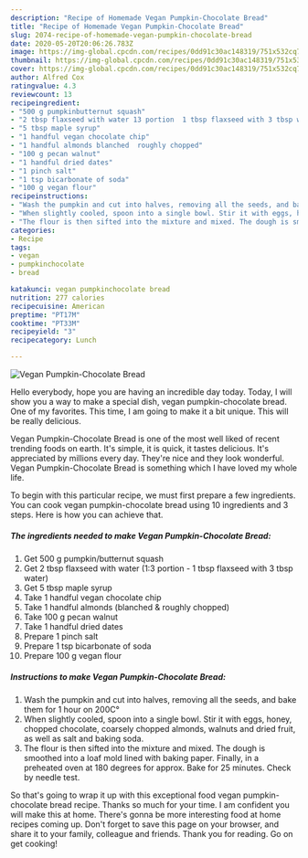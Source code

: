 ```yaml
---
description: "Recipe of Homemade Vegan Pumpkin-Chocolate Bread"
title: "Recipe of Homemade Vegan Pumpkin-Chocolate Bread"
slug: 2074-recipe-of-homemade-vegan-pumpkin-chocolate-bread
date: 2020-05-20T20:06:26.783Z
image: https://img-global.cpcdn.com/recipes/0dd91c30ac148319/751x532cq70/vegan-pumpkin-chocolate-bread-recipe-main-photo.jpg
thumbnail: https://img-global.cpcdn.com/recipes/0dd91c30ac148319/751x532cq70/vegan-pumpkin-chocolate-bread-recipe-main-photo.jpg
cover: https://img-global.cpcdn.com/recipes/0dd91c30ac148319/751x532cq70/vegan-pumpkin-chocolate-bread-recipe-main-photo.jpg
author: Alfred Cox
ratingvalue: 4.3
reviewcount: 13
recipeingredient:
- "500 g pumpkinbutternut squash"
- "2 tbsp flaxseed with water 13 portion  1 tbsp flaxseed with 3 tbsp water"
- "5 tbsp maple syrup"
- "1 handful vegan chocolate chip"
- "1 handful almonds blanched  roughly chopped"
- "100 g pecan walnut"
- "1 handful dried dates"
- "1 pinch salt"
- "1 tsp bicarbonate of soda"
- "100 g vegan flour"
recipeinstructions:
- "Wash the pumpkin and cut into halves, removing all the seeds, and bake them for 1 hour on 200C°"
- "When slightly cooled, spoon into a single bowl. Stir it with eggs, honey, chopped chocolate, coarsely chopped almonds, walnuts and dried fruit, as well as salt and baking soda."
- "The flour is then sifted into the mixture and mixed. The dough is smoothed into a loaf mold lined with baking paper. Finally, in a preheated oven at 180 degrees for approx. Bake for 25 minutes. Check by needle test."
categories:
- Recipe
tags:
- vegan
- pumpkinchocolate
- bread

katakunci: vegan pumpkinchocolate bread 
nutrition: 277 calories
recipecuisine: American
preptime: "PT17M"
cooktime: "PT33M"
recipeyield: "3"
recipecategory: Lunch

---
```



![Vegan Pumpkin-Chocolate Bread](https://img-global.cpcdn.com/recipes/0dd91c30ac148319/751x532cq70/vegan-pumpkin-chocolate-bread-recipe-main-photo.jpg)

Hello everybody, hope you are having an incredible day today. Today, I will show you a way to make a special dish, vegan pumpkin-chocolate bread. One of my favorites. This time, I am going to make it a bit unique. This will be really delicious.

Vegan Pumpkin-Chocolate Bread is one of the most well liked of recent trending foods on earth. It's simple, it is quick, it tastes delicious. It's appreciated by millions every day. They're nice and they look wonderful. Vegan Pumpkin-Chocolate Bread is something which I have loved my whole life.




To begin with this particular recipe, we must first prepare a few ingredients. You can cook vegan pumpkin-chocolate bread using 10 ingredients and 3 steps. Here is how you can achieve that.

<!--inarticleads1-->

##### The ingredients needed to make Vegan Pumpkin-Chocolate Bread:

1. Get 500 g pumpkin/butternut squash
1. Get 2 tbsp flaxseed with water (1:3 portion - 1 tbsp flaxseed with 3 tbsp water)
1. Get 5 tbsp maple syrup
1. Take 1 handful vegan chocolate chip
1. Take 1 handful almonds (blanched &amp; roughly chopped)
1. Take 100 g pecan walnut
1. Take 1 handful dried dates
1. Prepare 1 pinch salt
1. Prepare 1 tsp bicarbonate of soda
1. Prepare 100 g vegan flour




<!--inarticleads2-->

##### Instructions to make Vegan Pumpkin-Chocolate Bread:

1. Wash the pumpkin and cut into halves, removing all the seeds, and bake them for 1 hour on 200C°
1. When slightly cooled, spoon into a single bowl. Stir it with eggs, honey, chopped chocolate, coarsely chopped almonds, walnuts and dried fruit, as well as salt and baking soda.
1. The flour is then sifted into the mixture and mixed. The dough is smoothed into a loaf mold lined with baking paper. Finally, in a preheated oven at 180 degrees for approx. Bake for 25 minutes. Check by needle test.




So that's going to wrap it up with this exceptional food vegan pumpkin-chocolate bread recipe. Thanks so much for your time. I am confident you will make this at home. There's gonna be more interesting food at home recipes coming up. Don't forget to save this page on your browser, and share it to your family, colleague and friends. Thank you for reading. Go on get cooking!
